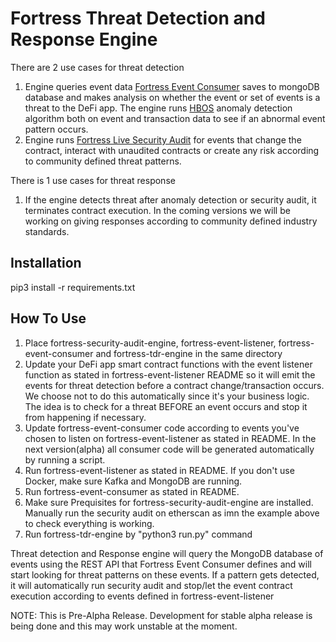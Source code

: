# Fortress Threat Detection and Response Engine

There are 2 use cases for threat detection

1. Engine queries event data [Fortress Event Consumer](https://github.com/fortressfoundation/fortress-event-consumer) saves to mongoDB database and makes analysis on whether the event or set of events is a threat to the DeFi app. The engine runs [HBOS](https://www.researchgate.net/publication/231614824_Histogram-based_Outlier_Score_HBOS_A_fast_Unsupervised_Anomaly_Detection_Algorithm) anomaly detection algorithm both on event and transaction data to see if an abnormal event pattern occurs.
2. Engine runs [Fortress Live Security Audit](https://github.com/fortressfoundation/fortress-security-audit-engine) for events that change the contract, interact with unaudited contracts or create any risk according to community defined threat patterns.

There is 1 use cases for threat response

1. If the engine detects threat after anomaly detection or security audit, it terminates contract execution. In the coming versions we will be working on giving responses according to community defined industry standards.

## Installation

pip3 install -r requirements.txt

## How To Use

1. Place fortress-security-audit-engine, fortress-event-listener, fortress-event-consumer and fortress-tdr-engine in the same directory
2. Update your DeFi app smart contract functions with the event listener function as stated in fortress-event-listener README so it will emit the events for threat detection before a contract change/transaction occurs. We choose not to do this automatically since it's your business logic. The idea is to check for a threat BEFORE an event occurs and stop it from happening if necessary.
3. Update fortress-event-consumer code according to events you've chosen to listen on fortress-event-listener as stated in README. In the next version(alpha) all consumer code will be generated automatically by running a script.
4. Run fortress-event-listener as stated in README. If you don't use Docker, make sure Kafka and MongoDB are running.
5. Run fortress-event-consumer as stated in README.
6. Make sure Prequisites for fortress-security-audit-engine are installed. Manually run the security audit on etherscan as imn the example above to check everything is working.
7. Run fortress-tdr-engine by "python3 run.py" command

Threat detection and Response engine will query the MongoDB database of events using the REST API that Fortress Event Consumer defines and will start looking for threat patterns on these events. If a pattern gets detected, it will automatically run security audit and stop/let the event contract execution according to events defined in fortress-event-listener

NOTE: This is Pre-Alpha Release. Development for stable alpha release is being done and this may work unstable at the moment.




